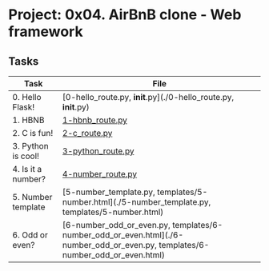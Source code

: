 # Project: 0x04. AirBnB clone - Web framework

## Tasks

| Task | File |
| ---- | ---- |
| 0. Hello Flask! | [0-hello_route.py, __init__.py](./0-hello_route.py, __init__.py) |
| 1. HBNB | [1-hbnb_route.py](./1-hbnb_route.py) |
| 2. C is fun! | [2-c_route.py](./2-c_route.py) |
| 3. Python is cool! | [3-python_route.py](./3-python_route.py) |
| 4. Is it a number? | [4-number_route.py](./4-number_route.py) |
| 5. Number template | [5-number_template.py, templates/5-number.html](./5-number_template.py, templates/5-number.html) |
| 6. Odd or even? | [6-number_odd_or_even.py, templates/6-number_odd_or_even.html](./6-number_odd_or_even.py, templates/6-number_odd_or_even.html) |
